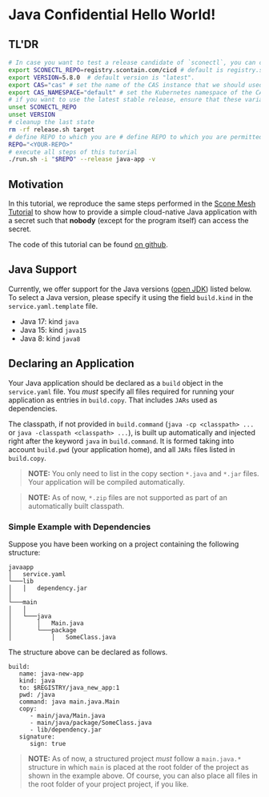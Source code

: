 # Java Confidential Hello World!

## TL'DR

```bash
# In case you want to test a release candidate of `sconectl`, you can change the repo and the VERSION
export SCONECTL_REPO=registry.scontain.com/cicd # default is registry.scontain.com/sconectl
export VERSION=5.8.0  # default version is "latest".
export CAS="cas" # set the name of the CAS instance that we should used; default is "cas"
export CAS_NAMESPACE="default" # set the Kubernetes namespace of the CAS instance that we should used; default is "default"
# if you want to use the latest stable release, ensure that these variables are not set:
unset SCONECTL_REPO
unset VERSION
# cleanup the last state
rm -rf release.sh target
# define REPO to which you are # define REPO to which you are permitted to push container images
REPO="<YOUR-REPO>"
# execute all steps of this tutorial
./run.sh -i "$REPO" --release java-app -v
```

## Motivation

In this tutorial, we reproduce the same steps performed in the [Scone Mesh Tutorial](https://sconedocs.github.io/scone_mesh_tutorial/) to show how to provide a simple cloud-native Java application with a secret such that **nobody** (except for the program itself) can access the secret.

The code of this tutorial can be found [on github](https://github.com/scontain/java_sconectl_tutorial/).

## Java Support

Currently, we offer support for the Java versions ([open JDK](https://openjdk.org/)) listed below. To select a Java version, please specify it using the field `build.kind` in the `service.yaml.template` file.  
- Java 17: kind `java` 
- Java 15: kind `java15`
- Java 8: kind `java8`

## Declaring an Application

Your Java application should be declared as a `build` object in the `service.yaml` file. You *must* specify all files required for running your application as entries in `build.copy`. That includes `JARs` used as dependencies. 

The classpath, if not provided in `build.command` (`java -cp <classpath> ...` or `java -classpath <classpath> ...`), is built up automatically and injected right after the keyword `java` in `build.command`. It is formed taking into account `build.pwd` (your application home), and all `JARs` files listed in `build.copy`. 

> **NOTE:** You only need to list in the copy section `*.java` and `*.jar` files. Your application will be compiled automatically.

> **NOTE:** As of now, `*.zip` files are not supported as part of an automatically built classpath.

### Simple Example with Dependencies

Suppose you have been working on a project containing the following structure:

```text
javaapp
│   service.yaml
└───lib
│   │   dependency.jar
│   
└───main
│   │
│   └───java
│       │   Main.java
│       └───package
│           │   SomeClass.java
```
The structure above can be declared as follows.

```text
build:
   name: java-new-app
   kind: java
   to: $REGISTRY/java_new_app:1
   pwd: /java
   command: java main.java.Main
   copy:
      - main/java/Main.java
      - main/java/package/SomeClass.java
      - lib/dependency.jar
   signature:
      sign: true
```

> **NOTE:** As of now, a structured project *must* follow a `main.java.*` structure in which `main` is placed at the root folder of the project as shown in the example above. Of course, you can also place all files in the root folder of your project project, if you like. 
